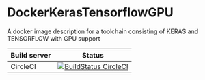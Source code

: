 # DockerKerasTensorflowGPU
A docker image description for a toolchain consisting of KERAS and TENSORFLOW with GPU support

| Build server  | Status |
|---------------|--------|
| CircleCI | [![BuildStatus CircleCI](https://circleci.com/gh/JonathanSchmalhofer/DockerKerasTensorflowGPU.svg?style=svg)](https://circleci.com/gh/JonathanSchmalhofer/DockerKerasTensorflowGPU) |
